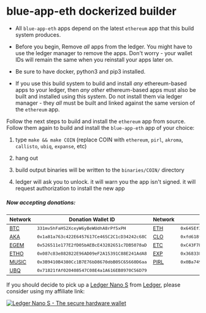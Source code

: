 # blue-app-eth dockerized builder

* All `blue-app-eth` apps depend on the latest `ethereum` app that this build system produces.

* Before you begin, Remove *all* apps from the ledger.  You might have to use the ledger manager to remove the apps.  Don't worry - your wallet IDs will remain the same when you reinstall your apps later on.

* Be sure to have docker, python3 and pip3 installed.

* If you use this build system to build and install _any_ ethereum-based apps to your ledger, then _any other_ ethereum-based apps must also be built and installed using this system.  Do not install them via ledger manager - they _all_ must be built and linked against the same version of the `ethereum` app.


Follow the next steps to build and install the `ethereum` app from source.  Follow them again to build and install the `blue-app-eth` app of your choice:

1) type `make && make COIN` (replace COIN with `ethereum`, `pirl`, `akroma`, `callisto`, `ubiq`, `expanse`, etc)

2) hang out

3) build output binaries will be written to the `binaries/COIN/` directory

4) ledger will ask you to unlock.  it will warn you the app isn't signed.  it will request authorization to install the new app


##### Now accepting donations:

<sub>Network</sub> | <sub>Donation Wallet ID</sub> | <sub>Network</sub> | <sub>Donation Wallet ID</sub>
--------|--------|--------|--------
<sub>[BTC](https://www.blockchain.com/btc/address/331mv5hFaHS2XceyW6yBeWUdhA8rPf5xPH)</sub> | <sub>`331mv5hFaHS2XceyW6yBeWUdhA8rPf5xPH`</sub> | <sub>[ETH](https://etherscan.io/address/0x645Ef3204b93DB965aA4cB23eB730b06f85D0EAb)</sub> | <sub>`0x645Ef3204b93DB965aA4cB23eB730b06f85D0EAb`</sub>
<sub>[AKA](https://akroma.io/en/explorer/address/0x1a81a763c422E6457617Ce465C2C1cD34242c68C)</sub> | <sub>`0x1a81a763c422E6457617Ce465C2C1cD34242c68C`</sub> | <sub>[CLO](https://cloexplorer.org/addr/0xfd618f2475199229EA2c91B236E1d4Ff852372e0)</sub> | <sub>`0xfd618f2475199229EA2c91B236E1d4Ff852372e0`</sub>
<sub>[EGEM](https://explorer.egem.io/addr/0x526511e177E2fD05bAEBcE43282651c7DB5078aD)</sub> | <sub>`0x526511e177E2fD05bAEBcE43282651c7DB5078aD`</sub> | <sub>[ETC](https://gastracker.io/addr/0xc43f7be80b94fba01cf1bde96f80b7716a1f5af8)</sub> | <sub>`0xC43F7bE80b94fba01cF1BdE96f80B7716A1F5aF8`</sub>
<sub>[ETHO](https://explorer.ether1.org/addr/0x087c83e882822E96AD09eF2A15391C88E241AdA8)</sub> | <sub>`0x087c83e882822E96AD09eF2A15391C88E241AdA8`</sub> | <sub>[EXP](https://www.gander.tech/address/0x36833FC0f1f11365d1a65333F4Ad5eb378254963)</sub> | <sub>`0x36833FC0f1f11365d1a65333F4Ad5eb378254963`</sub>
<sub>[MUSIC](https://explorer.musicoin.org/account/0x3B9410B4380Cc1B7E76bD8670dbB05C65660D6aa)</sub> | <sub>`0x3B9410B4380Cc1B7E76bD8670dbB05C65660D6aa`</sub> | <sub>[PIRL](https://poseidon.pirl.io/explorer/address/0x0Ba74954A112D0e753805cbf3318FECea4F5A999)</sub> | <sub>`0x0Ba74954A112D0e753805cbf3318FECea4F5A999`</sub>
<sub>[UBQ](https://ubiqscan.io/en/address/0x71821fAf020408547C08E4a1A616EB8970C56D79)</sub> | <sub>`0x71821fAf020408547C08E4a1A616EB8970C56D79`</sub>
</sub>

If you should decide to pick up a [Ledger Nano S](https://www.ledger.com/products/ledger-nano-s?r=eda7c183c5fc&tracker=MY_TRACKER) from [Ledger](https://www.ledger.com?r=eda7c183c5fc), please consider using my affiliate link:

[![Ledger Nano S - The secure hardware wallet](https://www.ledgerwallet.com/images/promo/nano-s/ledger_nano-s_3-2-0x5-0.jpg)](https://www.ledger.com/products/ledger-nano-s?r=eda7c183c5fc&tracker=MY_TRACKER)

